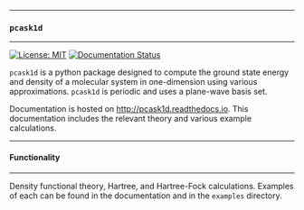 *******
### `pcask1d`
*******

[![License: MIT](https://img.shields.io/badge/License-MIT-green.svg)](https://opensource.org/licenses/MIT)
[![Documentation Status](https://readthedocs.org/projects/pcask1d/badge/?version=latest)](https://pcask1d.readthedocs.io/en/latest/?badge=latest)


`pcask1d` is a python package designed to compute the ground
state energy and density of a molecular system in one-dimension using
various approximations. `pcask1d` is periodic
 and uses a plane-wave basis set. 

Documentation is hosted on <http://pcask1d.readthedocs.io>. This documentation includes
the relevant theory and various example calculations. 

*****************
#### Functionality
*****************

Density functional theory, Hartree, and Hartree-Fock calculations. 
Examples of each can be found in the documentation and in the `examples` directory.
